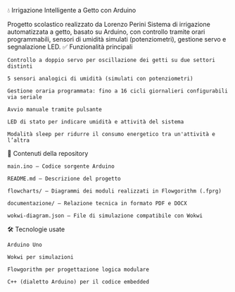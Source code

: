 💧 Irrigazione Intelligente a Getto con Arduino

Progetto scolastico realizzato da Lorenzo Perini
Sistema di irrigazione automatizzata a getto, basato su Arduino, con controllo tramite orari programmabili, sensori di umidità simulati (potenziometri), gestione servo e segnalazione LED.
✅ Funzionalità principali

    Controllo a doppio servo per oscillazione dei getti su due settori distinti

    5 sensori analogici di umidità (simulati con potenziometri)

    Gestione oraria programmata: fino a 16 cicli giornalieri configurabili via seriale

    Avvio manuale tramite pulsante

    LED di stato per indicare umidità e attività del sistema

    Modalità sleep per ridurre il consumo energetico tra un'attività e l’altra

📁 Contenuti della repository

    main.ino – Codice sorgente Arduino

    README.md – Descrizione del progetto

    flowcharts/ – Diagrammi dei moduli realizzati in Flowgorithm (.fprg)

    documentazione/ – Relazione tecnica in formato PDF e DOCX

    wokwi-diagram.json – File di simulazione compatibile con Wokwi

🛠️ Tecnologie usate

    Arduino Uno

    Wokwi per simulazioni

    Flowgorithm per progettazione logica modulare

    C++ (dialetto Arduino) per il codice embedded